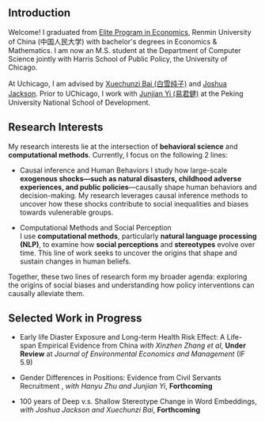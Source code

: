 
## Introduction
Welcome! I graduated from [Elite Program in Economics](http://econ.ruc.edu.cn/zsyx/zyjjxrcdyl/jjxbjxspyjd/808bffee72094ddd83b6c11c605ccc47.htm), Renmin University of China (中国人民大学) with bachelor's degrees in Economics & Mathematics. I am now an M.S. student at the Department of Computer Science jointly with Harris School of Public Policy, the University of Chicago. 

At Uchicago, I am advised by [Xuechunzi Bai (白雪纯子)](https://psychology.uchicago.edu/directory/Xuechunzi-Bai) and [Joshua Jackson](https://www.joshuaconradjackson.com/). Prior to UChicago, I work with  [Junjian Yi (易君健)](https://sites.google.com/view/junjianyi) at the Peking University National School of Development. 


## Research Interests

My research interests lie at the intersection of **behavioral science** and **computational methods**. Currently, I focus on the following 2 lines:

- Causal inference and Human Behaviors
I study how large-scale **exogenous shocks—such as natural disasters, childhood adverse experiences, and public policies**—causally shape human behaviors and decision-making. My research leverages causal inference methods to uncover how these shocks contribute to social inequalities and biases towards vulenerable groups.

- Computational Methods and Social Perception  
I use **computational methods**, particularly **natural language processing (NLP)**, to examine how **social perceptions** and **stereotypes** evolve over time. This line of work seeks to uncover the origins that shape and sustain changes in human beliefs.

Together, these two lines of research form my broader agenda: exploring the origins of social biases and understanding how policy interventions can causally alleviate them.

## Selected Work in Progress 
- Early life Diaster Exposure and Long-term Health Risk Effect: A Life-span Empirical Evidence from China *with Xinzhen Zhang et al*, **Under Review** at *Journal of Environmental Economics and Management* (IF 5.9) 

- Gender Differences in Positions: Evidence from Civil Servants Recruitment , *with Hanyu Zhu and Junjian Yi*, **Forthcoming**

- 100 years of Deep v.s. Shallow Stereotype Change in Word Embeddings, *with Joshua Jackson and Xuechunzi Bai*, **Forthcoming**
